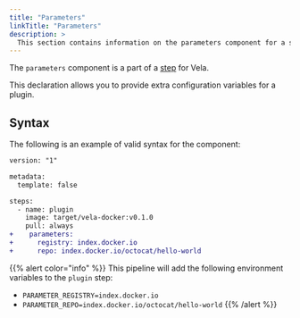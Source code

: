 ```yaml
---
title: "Parameters"
linkTitle: "Parameters"
description: >
  This section contains information on the parameters component for a step.
---
```


The `parameters` component is a part of a [step](/docs/concepts/pipeline/steps/) for Vela.

This declaration allows you to provide extra configuration variables for a plugin.

## Syntax

The following is an example of valid syntax for the component:

```diff
version: "1"

metadata:
  template: false

steps:
  - name: plugin
    image: target/vela-docker:v0.1.0
    pull: always
+    parameters:
+      registry: index.docker.io
+      repo: index.docker.io/octocat/hello-world
```

{{% alert color="info" %}}
This pipeline will add the following environment variables to the `plugin` step:

- `PARAMETER_REGISTRY=index.docker.io`
- `PARAMETER_REPO=index.docker.io/octocat/hello-world`
  {{% /alert %}}
